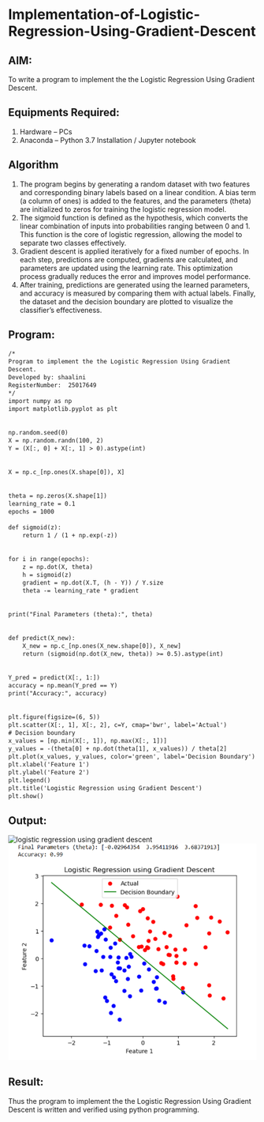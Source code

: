 # Implementation-of-Logistic-Regression-Using-Gradient-Descent

## AIM:
To write a program to implement the the Logistic Regression Using Gradient Descent.

## Equipments Required:
1. Hardware – PCs
2. Anaconda – Python 3.7 Installation / Jupyter notebook

## Algorithm
1. The program begins by generating a random dataset with two features and corresponding binary labels based on a linear condition. A bias term (a column of ones) is added to the features, and the parameters (theta) are initialized to zeros for training the logistic regression model.
2. The sigmoid function is defined as the hypothesis, which converts the linear combination of inputs into probabilities ranging between 0 and 1. This function is the core of logistic regression, allowing the model to separate two classes effectively.
3. Gradient descent is applied iteratively for a fixed number of epochs. In each step, predictions are computed, gradients are calculated, and parameters are updated using the learning rate. This optimization process gradually reduces the error and improves model performance.
4. After training, predictions are generated using the learned parameters, and accuracy is measured by comparing them with actual labels. Finally, the dataset and the decision boundary are plotted to visualize the classifier’s effectiveness.

## Program:
```
/*
Program to implement the the Logistic Regression Using Gradient Descent.
Developed by: shaalini
RegisterNumber:  25017649
*/
import numpy as np
import matplotlib.pyplot as plt


np.random.seed(0)
X = np.random.randn(100, 2)
Y = (X[:, 0] + X[:, 1] > 0).astype(int)   


X = np.c_[np.ones(X.shape[0]), X]  


theta = np.zeros(X.shape[1])  
learning_rate = 0.1
epochs = 1000

def sigmoid(z):
    return 1 / (1 + np.exp(-z))


for i in range(epochs):
    z = np.dot(X, theta)
    h = sigmoid(z)
    gradient = np.dot(X.T, (h - Y)) / Y.size
    theta -= learning_rate * gradient


print("Final Parameters (theta):", theta)


def predict(X_new):
    X_new = np.c_[np.ones(X_new.shape[0]), X_new]
    return (sigmoid(np.dot(X_new, theta)) >= 0.5).astype(int)


Y_pred = predict(X[:, 1:])
accuracy = np.mean(Y_pred == Y)
print("Accuracy:", accuracy)


plt.figure(figsize=(6, 5))
plt.scatter(X[:, 1], X[:, 2], c=Y, cmap='bwr', label='Actual')
# Decision boundary
x_values = [np.min(X[:, 1]), np.max(X[:, 1])]
y_values = -(theta[0] + np.dot(theta[1], x_values)) / theta[2]
plt.plot(x_values, y_values, color='green', label='Decision Boundary')
plt.xlabel('Feature 1')
plt.ylabel('Feature 2')
plt.legend()
plt.title('Logistic Regression using Gradient Descent')
plt.show()
```

## Output:
![logistic regression using gradient descent](sam.png)
![alt text](<Screenshot 2025-10-06 210451.png>)

## Result:
Thus the program to implement the the Logistic Regression Using Gradient Descent is written and verified using python programming.

